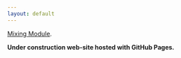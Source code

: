 ```yaml
---
layout: default
---
```



[Mixing Module](./mixing_module.html).


**Under construction web-site hosted with GitHub Pages.**
